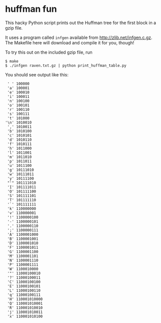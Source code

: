 # huffman fun

This hacky Python script prints out the Huffman tree for the first block
in a gzip file.

It uses a program called `infgen` available from
http://zlib.net/infgen.c.gz. The Makefile here will download and compile
it for you, though!

To try this out on the included gzip file, run

```
$ make
$ ./infgen raven.txt.gz | python print_huffman_table.py
```

You should see output like this:


```
 ' ' 100000
 'a' 100001
 'e' 100010
 'i' 100011
 'n' 100100
 'o' 100101
 'r' 100110
 's' 100111
 't' 101000
'\n' 1010010
 ',' 1010011
 'b' 1010100
 'c' 1010101
 'd' 1010110
 'f' 1010111
 'h' 1011000
 'l' 1011001
 'm' 1011010
 'p' 1011011
 'u' 1011100
 'g' 10111010
 'w' 10111011
 'y' 10111100
 "'" 101111010
 'I' 101111011
 'O' 101111100
 'S' 101111101
 'T' 101111110
 '`' 101111111
 'k' 110000000
 'v' 110000001
 '!' 1100000100
 '-' 1100000101
 '.' 1100000110
 ';' 1100000111
 'A' 1100001000
 'B' 1100001001
 'D' 1100001010
 'F' 1100001011
 'G' 1100001100
 'M' 1100001101
 'N' 1100001110
 'P' 1100001111
 'W' 1100010000
 '"' 11000100010
 '?' 11000100011
 'C' 11000100100
 'E' 11000100101
 'L' 11000100110
 'q' 11000100111
 'H' 110001010000
 'Q' 110001010001
 'R' 110001010010
 'j' 110001010011
 'x' 110001010100
```
